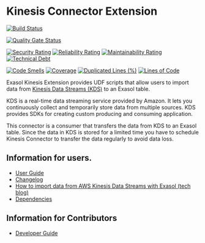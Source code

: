 # Kinesis Connector Extension

[![Build Status](https://github.com/exasol/kinesis-connector-extension/actions/workflows/ci-build.yml/badge.svg)](https://github.com/exasol/kinesis-connector-extension/actions/workflows/ci-build.yml)

[![Quality Gate Status](https://sonarcloud.io/api/project_badges/measure?project=com.exasol%3Akinesis-connector-extension&metric=alert_status)](https://sonarcloud.io/dashboard?id=com.exasol%3Akinesis-connector-extension)

[![Security Rating](https://sonarcloud.io/api/project_badges/measure?project=com.exasol%3Akinesis-connector-extension&metric=security_rating)](https://sonarcloud.io/dashboard?id=com.exasol%3Akinesis-connector-extension)
[![Reliability Rating](https://sonarcloud.io/api/project_badges/measure?project=com.exasol%3Akinesis-connector-extension&metric=reliability_rating)](https://sonarcloud.io/dashboard?id=com.exasol%3Akinesis-connector-extension)
[![Maintainability Rating](https://sonarcloud.io/api/project_badges/measure?project=com.exasol%3Akinesis-connector-extension&metric=sqale_rating)](https://sonarcloud.io/dashboard?id=com.exasol%3Akinesis-connector-extension)
[![Technical Debt](https://sonarcloud.io/api/project_badges/measure?project=com.exasol%3Akinesis-connector-extension&metric=sqale_index)](https://sonarcloud.io/dashboard?id=com.exasol%3Akinesis-connector-extension)

[![Code Smells](https://sonarcloud.io/api/project_badges/measure?project=com.exasol%3Akinesis-connector-extension&metric=code_smells)](https://sonarcloud.io/dashboard?id=com.exasol%3Akinesis-connector-extension)
[![Coverage](https://sonarcloud.io/api/project_badges/measure?project=com.exasol%3Akinesis-connector-extension&metric=coverage)](https://sonarcloud.io/dashboard?id=com.exasol%3Akinesis-connector-extension)
[![Duplicated Lines (%)](https://sonarcloud.io/api/project_badges/measure?project=com.exasol%3Akinesis-connector-extension&metric=duplicated_lines_density)](https://sonarcloud.io/dashboard?id=com.exasol%3Akinesis-connector-extension)
[![Lines of Code](https://sonarcloud.io/api/project_badges/measure?project=com.exasol%3Akinesis-connector-extension&metric=ncloc)](https://sonarcloud.io/dashboard?id=com.exasol%3Akinesis-connector-extension)

Exasol Kinesis Extension provides UDF scripts that allow users to import data
from [Kinesis Data Streams (KDS)][kinesis-streams] to an Exasol table.

KDS is a real-time data streaming service provided by Amazon. It lets you
continuously collect and temporarily store data from multiple sources. KDS
provides SDKs for creating custom producing and consuming application.

This connector is a consumer that transfers the data from KDS to an Exasol
table. Since the data in KDS is stored for a limited time you have to schedule
Kinesis Connector to transfer the data regularly to avoid data loss.

## Information for users.

* [User Guide](doc/user_guide/user_guide.md)
* [Changelog](doc/changes/changelog.md)
* [How to import data from AWS Kinesis Data Streams with Exasol (tech blog)][kinesis-blog-link]
* [Dependencies](dependencies.md)

## Information for Contributors

* [Developer Guide][developer-guide]

[kinesis-streams]: https://aws.amazon.com/kinesis/data-streams/
[developer-guide]: https://github.com/exasol/import-export-udf-common-scala/blob/main/doc/development/developer_guide.md
[kinesis-blog-link]: https://community.exasol.com/t5/tech-blog/how-to-import-data-from-aws-kinesis-data-streams-with-our/ba-p/1704
